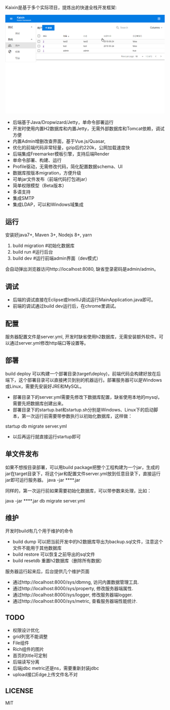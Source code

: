 ﻿Kaixin是基于多个实际项目，提炼出的快速全栈开发框架:

![演示](docs/kaixin-demo.gif)

* 后端基于Java/Dropwizard/Jetty，单命令部署运行
* 开发时使用内置H2数据库和内置Jetty，无需外部数据库和Tomcat依赖，调试方便
* 内置Admin增删改查界面，基于Vue.js/Quasar, 
* 优化的前端代码非常轻量，gzip后约220k，公网加载速度快
* 后端集成Freemarker模板引擎，支持后端Render
* 单命令部署、构建、运行
* Profile驱动，无需修改代码，简化配置数据schema、UI
* 数据库按版本migration，方便升级
* 可单jar文件发布（前端代码打包进jar）
* 简单权限模型（Beta版本）
* 多语支持
* 集成SMTP
* 集成LDAP，可以和Windows域集成

## 运行
安装好java7+, Maven 3+, Nodejs 8+, yarn

1. build migration #初始化数据库
1. build run       #运行后台
1. build dev       #运行前端admin界面（dev模式）

会自动弹出浏览器访问http://localhost:8080, 缺省登录密码是admin/admin。

## 调试
* 后端的调试直接在Eclipse或IntelliJ调试运行MainApplication.java即可。
* 前端的调试通过build dev运行后，在chrome里调试。

## 配置
服务器配置文件是server.yml, 开发时缺省使用h2数据库，无需安装额外软件。可以通过server.yml修改http端口等设置等。

## 部署
build deploy 可以构建一个部署目录(target\deploy)，前端代码会构建好放在后端下，这个部署目录可以直接拷贝到别的机器运行。部署服务器可以是Windows或Linux，需要先安装好JRE和MySQL。

* 部署目录下的server.yml需要先修改下数据库配置，缺省使用本地的mysql，需要先把数据库创建出来。
* 部署目录下的startup.bat和startup.sh分别是Windows、Linux下的启动脚本，第一次运行前需要带参数执行以初始化数据库，这样做：
  
startup db migrate server.yml

* 以后再运行就直接运行startup即可

## 单文件发布
如果不想按目录部署，可以用build package把整个工程构建为一个jar，生成的jar在target目录下，将这个jar和配置文件server.yml放到任意目录下，直接运行jar即可运行服务器。
java -jar ****.jar

同样的，第一次运行前如果需要初始化数据库，可以带参数来处理，比如：

java -jar ****.jar db migrate server.yml

## 维护
开发时build有几个用于维护的命令

* build dump 可以把当前开发中的h2数据库导出为backup.sql文件，注意这个文件不能用于其他数据库
* build restore 可以恢复之前导出的sql文件
* build resetdb 重置h2数据库（删除所有数据）

服务器运行起来后，后台提供几个维护页面

* 通过http://localhost:8000/sys/dbmng, 访问内置数据管理工具.
* 通过http://localhost:8000/sys/property, 修改服务器端属性.
* 通过http://localhost:8000/sys/logger, 修改服务器端logger.
* 通过http://localhost:8000/sys/metric, 查看服务器端性能统计.

## TODO
 * 权限设计优化
 * grid列宽不能调整
 * File组件
 * Rich组件的图片
 * 首页的title可定制
 * 后端读写分离
 * 后端jdbc metric还是ns，需要重新封装jdbc
 * upload接口Edge上传文件名不对

## LICENSE
MIT








